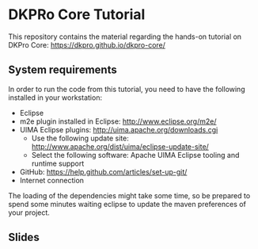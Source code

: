 # DKPRo Core Tutorial
This repository contains the material regarding the hands-on tutorial on DKPro Core: https://dkpro.github.io/dkpro-core/

## System requirements
In order to run the code from this tutorial, you need to have the following installed in your workstation:

* Eclipse
* m2e plugin installed in Eclipse: http://www.eclipse.org/m2e/
* UIMA Eclipse plugins: http://uima.apache.org/downloads.cgi
  * Use the following update site: http://www.apache.org/dist/uima/eclipse-update-site/
  * Select the following software: Apache UIMA Eclipse tooling and runtime support
* GitHub: https://help.github.com/articles/set-up-git/
* Internet connection

The loading of the dependencies might take some time, so be prepared to spend some minutes waiting eclipse to update the maven preferences of your project.

## Slides

